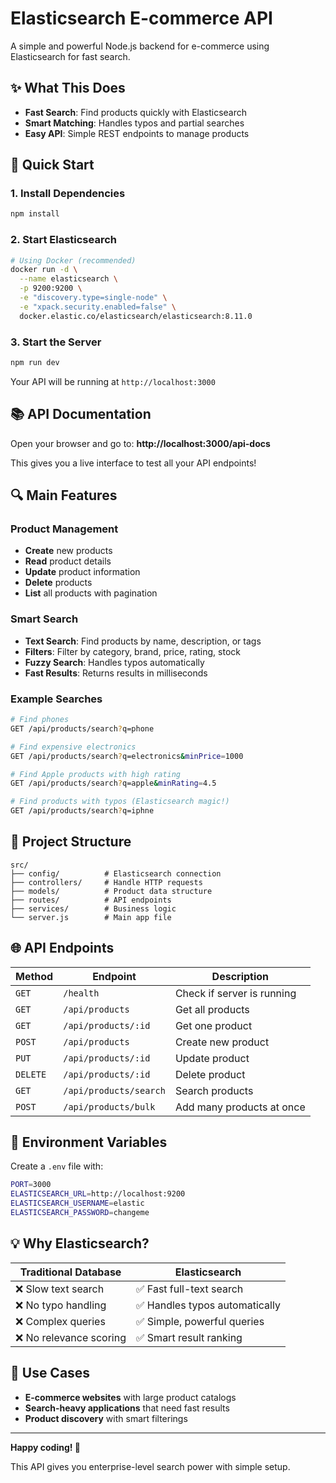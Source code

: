 # Elasticsearch E-commerce API

A simple and powerful Node.js backend for e-commerce using Elasticsearch for fast search.

## ✨ What This Does

- **Fast Search**: Find products quickly with Elasticsearch
- **Smart Matching**: Handles typos and partial searches
- **Easy API**: Simple REST endpoints to manage products

## 🚀 Quick Start

### 1. Install Dependencies
```bash
npm install
```

### 2. Start Elasticsearch
```bash
# Using Docker (recommended)
docker run -d \
  --name elasticsearch \
  -p 9200:9200 \
  -e "discovery.type=single-node" \
  -e "xpack.security.enabled=false" \
  docker.elastic.co/elasticsearch/elasticsearch:8.11.0
```

### 3. Start the Server
```bash
npm run dev
```

Your API will be running at `http://localhost:3000`

## 📚 API Documentation

Open your browser and go to: **http://localhost:3000/api-docs**

This gives you a live interface to test all your API endpoints!

## 🔍 Main Features

### Product Management
- **Create** new products
- **Read** product details
- **Update** product information
- **Delete** products
- **List** all products with pagination

### Smart Search
- **Text Search**: Find products by name, description, or tags
- **Filters**: Filter by category, brand, price, rating, stock
- **Fuzzy Search**: Handles typos automatically
- **Fast Results**: Returns results in milliseconds

### Example Searches
```bash
# Find phones
GET /api/products/search?q=phone

# Find expensive electronics
GET /api/products/search?q=electronics&minPrice=1000

# Find Apple products with high rating
GET /api/products/search?q=apple&minRating=4.5

# Find products with typos (Elasticsearch magic!)
GET /api/products/search?q=iphne
```

## 📁 Project Structure

```
src/
├── config/          # Elasticsearch connection
├── controllers/     # Handle HTTP requests
├── models/          # Product data structure
├── routes/          # API endpoints
├── services/        # Business logic
└── server.js        # Main app file
```

## 🌐 API Endpoints

| Method | Endpoint | Description |
|--------|----------|-------------|
| `GET` | `/health` | Check if server is running |
| `GET` | `/api/products` | Get all products |
| `GET` | `/api/products/:id` | Get one product |
| `POST` | `/api/products` | Create new product |
| `PUT` | `/api/products/:id` | Update product |
| `DELETE` | `/api/products/:id` | Delete product |
| `GET` | `/api/products/search` | Search products |
| `POST` | `/api/products/bulk` | Add many products at once |

## 🔧 Environment Variables

Create a `.env` file with:

```bash
PORT=3000
ELASTICSEARCH_URL=http://localhost:9200
ELASTICSEARCH_USERNAME=elastic
ELASTICSEARCH_PASSWORD=changeme
```

## 💡 Why Elasticsearch?

| Traditional Database | Elasticsearch |
|---------------------|---------------|
| ❌ Slow text search | ✅ Fast full-text search |
| ❌ No typo handling | ✅ Handles typos automatically |
| ❌ Complex queries | ✅ Simple, powerful queries |
| ❌ No relevance scoring | ✅ Smart result ranking |

## 🎯 Use Cases

- **E-commerce websites** with large product catalogs
- **Search-heavy applications** that need fast results
- **Product discovery** with smart filterings


---

**Happy coding! 🎉**

This API gives you enterprise-level search power with simple setup.
